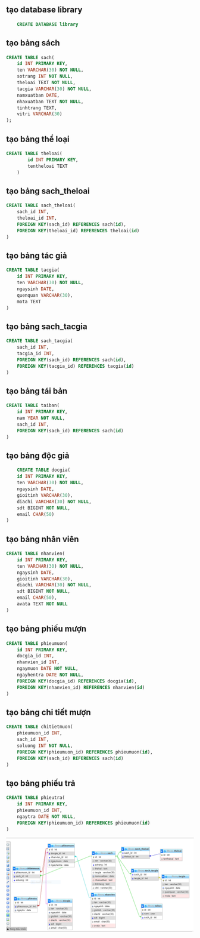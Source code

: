 ## tạo database library
```sql
    CREATE DATABASE library
```

## tạo bảng sách

```sql
CREATE TABLE sach(
	id INT PRIMARY KEY,
    ten VARCHAR(30) NOT NULL,
    sotrang INT NOT NULL,
    theloai TEXT NOT NULL,
    tacgia VARCHAR(30) NOT NULL,
    namxuatban DATE,
    nhaxuatban TEXT NOT NULL,
    tinhtrang TEXT,
    vitri VARCHAR(30)
);
```

## tạo bảng thể loại

```sql
CREATE TABLE theloai(
        id INT PRIMARY KEY,
        tentheloai TEXT
    )
```

## tạo bảng sach_theloai

```sql
CREATE TABLE sach_theloai(
	sach_id INT,
    theloai_id INT,
    FOREIGN KEY(sach_id) REFERENCES sach(id),
    FOREIGN KEY(theloai_id) REFERENCES theloai(id)
)
```

## tạo bảng tác giả
```sql
CREATE TABLE tacgia(
	id INT PRIMARY KEY,
    ten VARCHAR(30) NOT NULL,
    ngaysinh DATE,
    quenquan VARCHAR(30),
    mota TEXT
)
```

## tạo bảng sach_tacgia

```sql
CREATE TABLE sach_tacgia(
	sach_id INT,
    tacgia_id INT,
    FOREIGN KEY(sach_id) REFERENCES sach(id),
    FOREIGN KEY(tacgia_id) REFERENCES tacgia(id)
)
```

## tạo bảng tái bản

```sql
CREATE TABLE taiban(
	id INT PRIMARY KEY,
    nam YEAR NOT NULL,
    sach_id INT,
    FOREIGN KEY(sach_id) REFERENCES sach(id)
)
```

## tạo bảng độc giả
```sql
    CREATE TABLE docgia(
	id INT PRIMARY KEY,
    ten VARCHAR(30) NOT NULL,
    ngaysinh DATE,
    gioitinh VARCHAR(30),
    diachi VARCHAR(30) NOT NULL,
    sdt BIGINT NOT NULL,
    email CHAR(50)
)
```

## tạo bảng nhân viên

```sql
CREATE TABLE nhanvien(
	id INT PRIMARY KEY,
    ten VARCHAR(30) NOT NULL,
    ngaysinh DATE,
    gioitinh VARCHAR(30),
    diachi VARCHAR(30) NOT NULL,
    sdt BIGINT NOT NULL,
    email CHAR(50),
    avata TEXT NOT NULL
)
```

## tạo bảng phiếu mượn

```sql
CREATE TABLE phieumuon(
	id INT PRIMARY KEY,
    docgia_id INT,
    nhanvien_id INT,
    ngaymuon DATE NOT NULL,
    ngayhentra DATE NOT NULL,
    FOREIGN KEY(docgia_id) REFERENCES docgia(id),
    FOREIGN KEY(nhanvien_id) REFERENCES nhanvien(id)
)
```

## tạo bảng chi tiết mượn

```sql
CREATE TABLE chitietmuon(
	phieumuon_id INT,
    sach_id INT,
    soluong INT NOT NULL,
    FOREIGN KEY(phieumuon_id) REFERENCES phieumuon(id),
    FOREIGN KEY(sach_id) REFERENCES sach(id)
)
```

## tạo bảng phiếu trả 

```sql
CREATE TABLE phieutra(
	id INT PRIMARY KEY,
    phieumuon_id INT,
    ngaytra DATE NOT NULL,
    FOREIGN KEY(phieumuon_id) REFERENCES phieumuon(id)
)
```

![image](image/library.PNG)


